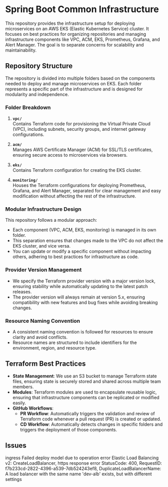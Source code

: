# Spring Boot Common Infrastructure

This repository provides the infrastructure setup for deploying microservices on an AWS EKS (Elastic Kubernetes Service) cluster. It focuses on best practices for organizing repositories and managing infrastructure components like VPC, ACM, EKS, Prometheus, Grafana, and Alert Manager. The goal is to separate concerns for scalability and maintainability.

## Repository Structure

The repository is divided into multiple folders based on the components needed to deploy and manage microservices on EKS. Each folder represents a specific part of the infrastructure and is designed for modularity and independence.

### Folder Breakdown

1. **`vpc/`**  
   Contains Terraform code for provisioning the Virtual Private Cloud (VPC), including subnets, security groups, and internet gateway configurations.

2. **`acm/`**  
   Manages AWS Certificate Manager (ACM) for SSL/TLS certificates, ensuring secure access to microservices via browsers.

3. **`eks/`**  
   Contains Terraform configuration for creating the EKS cluster.

4. **`monitoring/`**  
   Houses the Terraform configurations for deploying Prometheus, Grafana, and Alert Manager, separated for clear management and easy modification without affecting the rest of the infrastructure.

### **Modular Infrastructure Design**

This repository follows a modular approach:
- Each component (VPC, ACM, EKS, monitoring) is managed in its own folder.
- This separation ensures that changes made to the VPC do not affect the EKS cluster, and vice versa.
- You can update or modify a specific component without impacting others, adhering to best practices for infrastructure as code.

### **Provider Version Management**

- We specify the Terraform provider version with a major version lock, ensuring stability while automatically updating to the latest patch releases.
- The provider version will always remain at version 5.x, ensuring compatibility with new features and bug fixes while avoiding breaking changes.

### **Resource Naming Convention**

- A consistent naming convention is followed for resources to ensure clarity and avoid conflicts.
- Resource names are structured to include identifiers for the environment, region, and resource type.

## Terraform Best Practices

- **State Management**: We use an S3 bucket to manage Terraform state files, ensuring state is securely stored and shared across multiple team members.
- **Modules**: Terraform modules are used to encapsulate reusable logic, ensuring that infrastructure components can be replicated or modified easily.
- **GitHub Workflows**:
  - **PR Workflow**: Automatically triggers the validation and review of Terraform code whenever a pull request (PR) is created or updated.
  - **CD Workflow**: Automatically detects changes in specific folders and triggers the deployment of those components.


## Issues
   ingress  Failed deploy model due to operation error Elastic Load Balancing v2: CreateLoadBalancer, https response error StatusCode: 400, RequestID: f7b233cd-2822-4396-a539-7db524243ef8, DuplicateLoadBalancerName: A load balancer with the same name 'dev-alb' exists, but with different settings
